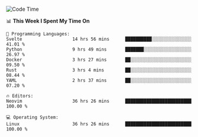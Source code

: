 <!-- [![Top Langs](https://github-readme-stats.vercel.app/api/top-langs/?username=gagahsyuja&theme=dracula&hide_border=true&border_radius=7)](https://github.com/anuraghazra/github-readme-stats) -->

<!--START_SECTION:waka-->
![Code Time](http://img.shields.io/badge/Code%20Time-1%2C049%20hrs%2012%20mins-blue)

📊 **This Week I Spent My Time On** 

```text
💬 Programming Languages: 
Svelte                   14 hrs 56 mins      ██████████░░░░░░░░░░░░░░░   41.01 % 
Python                   9 hrs 49 mins       ███████░░░░░░░░░░░░░░░░░░   26.97 % 
Docker                   3 hrs 27 mins       ██░░░░░░░░░░░░░░░░░░░░░░░   09.50 % 
Rust                     3 hrs 4 mins        ██░░░░░░░░░░░░░░░░░░░░░░░   08.44 % 
YAML                     2 hrs 37 mins       ██░░░░░░░░░░░░░░░░░░░░░░░   07.20 % 

🔥 Editors: 
Neovim                   36 hrs 26 mins      █████████████████████████   100.00 % 

💻 Operating System: 
Linux                    36 hrs 26 mins      █████████████████████████   100.00 % 
```


<!--END_SECTION:waka-->
